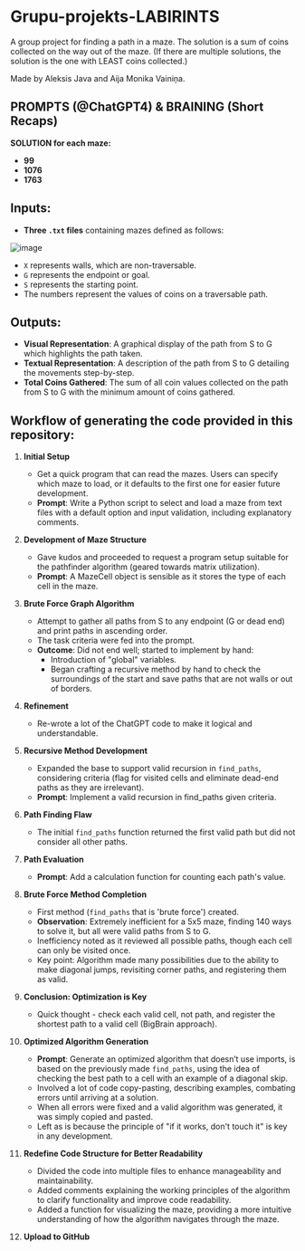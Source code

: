 # Grupu-projekts-LABIRINTS
A group project for finding a path in a maze. The solution is a sum of coins collected on the way out of the maze. (If there are multiple solutions, the solution is the one with LEAST coins collected.)

Made by Aleksis Java and Aija Monika Vainiņa.

## PROMPTS (@ChatGPT4) & BRAINING (Short Recaps)
**SOLUTION for each maze:**
- **99**
- **1076**
- **1763**

## Inputs:
- **Three `.txt` files** containing mazes defined as follows:

![image](https://github.com/AijaMonika/Grupu-projekts-LABIRINTS/assets/72495103/737fbb6c-2640-4656-ad0a-4c65db29b054)

- `X` represents walls, which are non-traversable.
- `G` represents the endpoint or goal.
- `S` represents the starting point.
- The numbers represent the values of coins on a traversable path.

## Outputs:
- **Visual Representation**: A graphical display of the path from S to G which highlights the path taken.
- **Textual Representation**: A description of the path from S to G detailing the movements step-by-step.
- **Total Coins Gathered**: The sum of all coin values collected on the path from S to G with the minimum amount of coins gathered.


## Workflow of generating the code provided in this repository:

1. **Initial Setup**
   - Get a quick program that can read the mazes. Users can specify which maze to load, or it defaults to the first one for easier future development.
   - **Prompt**: Write a Python script to select and load a maze from text files with a default option and input validation, including explanatory comments.

2. **Development of Maze Structure**
   - Gave kudos and proceeded to request a program setup suitable for the pathfinder algorithm (geared towards matrix utilization).
   - **Prompt**: A MazeCell object is sensible as it stores the type of each cell in the maze.

3. **Brute Force Graph Algorithm**
   - Attempt to gather all paths from S to any endpoint (G or dead end) and print paths in ascending order.
   - The task criteria were fed into the prompt.
   - **Outcome**: Did not end well; started to implement by hand:
     - Introduction of "global" variables.
     - Began crafting a recursive method by hand to check the surroundings of the start and save paths that are not walls or out of borders.

4. **Refinement**
   - Re-wrote a lot of the ChatGPT code to make it logical and understandable.

5. **Recursive Method Development**
   - Expanded the base to support valid recursion in `find_paths`, considering criteria (flag for visited cells and eliminate dead-end paths as they are irrelevant).
   - **Prompt**: Implement a valid recursion in find_paths given criteria.

6. **Path Finding Flaw**
   - The initial `find_paths` function returned the first valid path but did not consider all other paths.

7. **Path Evaluation**
   - **Prompt**: Add a calculation function for counting each path's value.

8. **Brute Force Method Completion**
   - First method (`find_paths` that is 'brute force') created.
   - **Observation**: Extremely inefficient for a 5x5 maze, finding 140 ways to solve it, but all were valid paths from S to G.
   - Inefficiency noted as it reviewed all possible paths, though each cell can only be visited once.
   - Key point: Algorithm made many possibilities due to the ability to make diagonal jumps, revisiting corner paths, and registering them as valid.

9. **Conclusion: Optimization is Key**
   - Quick thought - check each valid cell, not path, and register the shortest path to a valid cell (BigBrain approach).

10. **Optimized Algorithm Generation**
    - **Prompt**: Generate an optimized algorithm that doesn’t use imports, is based on the previously made `find_paths`, using the idea of checking the best path to a cell with an example of a diagonal skip.
    - Involved a lot of code copy-pasting, describing examples, combating errors until arriving at a solution.
    - When all errors were fixed and a valid algorithm was generated, it was simply copied and pasted.
    - Left as is because the principle of "if it works, don't touch it" is key in any development.

11. **Redefine Code Structure for Better Readability**
    - Divided the code into multiple files to enhance manageability and maintainability.
    - Added comments explaining the working principles of the algorithm to clarify functionality and improve code readability.
    - Added a function for visualizing the maze, providing a more intuitive understanding of how the algorithm navigates through the maze.

12. **Upload to GitHub**
